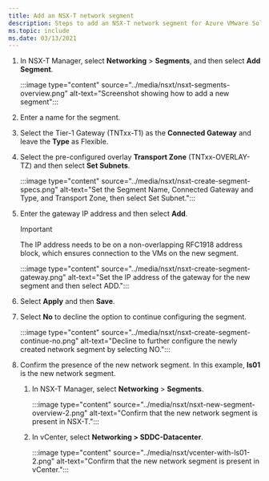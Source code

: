 ```yaml
---
title: Add an NSX-T network segment
description: Steps to add an NSX-T network segment for Azure VMware Solution.
ms.topic: include
ms.date: 03/13/2021
---
```


<!-- Used in configure-dhcp-azure-vmware-solution.md and tutorial-nsx-t-network-segment.md -->

1. In NSX-T Manager, select **Networking** > **Segments**, and then select **Add Segment**. 

   :::image type="content" source="../media/nsxt/nsxt-segments-overview.png" alt-text="Screenshot showing how to add a new segment":::

1. Enter a name for the segment.

1. Select the Tier-1 Gateway (TNTxx-T1) as the **Connected Gateway** and leave the **Type** as Flexible.

1. Select the pre-configured overlay **Transport Zone** (TNTxx-OVERLAY-TZ) and then select **Set Subnets**. 

   :::image type="content" source="../media/nsxt/nsxt-create-segment-specs.png" alt-text="Set the Segment Name, Connected Gateway and Type, and Transport Zone, then select Set Subnet.":::

1. Enter the gateway IP address and then select **Add**. 

   >[!IMPORTANT]
   >The IP address needs to be on a non-overlapping RFC1918 address block, which ensures connection to the VMs on the new segment.

   :::image type="content" source="../media/nsxt/nsxt-create-segment-gateway.png" alt-text="Set the IP address of the gateway for the new segment and then select ADD.":::

1. Select **Apply** and then **Save**.

1. Select **No** to decline the option to continue configuring the segment. 

   :::image type="content" source="../media/nsxt/nsxt-create-segment-continue-no.png" alt-text="Decline to further configure the newly created network segment by selecting NO.":::

1. Confirm the presence of the new network segment. In this example, **ls01** is the new network segment.

   1. In NSX-T Manager, select **Networking** > **Segments**. 

      :::image type="content" source="../media/nsxt/nsxt-new-segment-overview-2.png" alt-text="Confirm that the new network segment is present in NSX-T.":::

   1. In vCenter, select **Networking > SDDC-Datacenter**.

      :::image type="content" source="../media/nsxt/vcenter-with-ls01-2.png" alt-text="Confirm that the new network segment is present in vCenter.":::